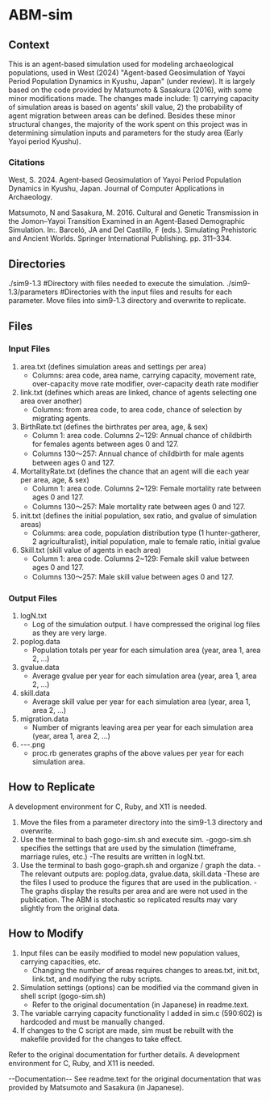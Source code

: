 # ABM-sim
## Context
This is an agent-based simulation used for modeling archaeological populations, used in West (2024) "Agent-based Geosimulation of Yayoi Period Population Dynamics in Kyushu, Japan" (under review). It is largely based on the code provided by Matsumoto & Sasakura (2016), with some minor modifications made. The changes made include: 1) carrying capacity of simulation areas is based on agents' skill value, 2) the probability of agent migration between areas can be defined. Besides these minor structural changes, the majority of the work spent on this project was in determining simulation inputs and parameters for the study area (Early Yayoi period Kyushu).

### Citations
West, S. 2024. Agent-based Geosimulation of Yayoi Period Population Dynamics in Kyushu, Japan. Journal of Computer Applications in Archaeology.

Matsumoto, N and Sasakura, M. 2016. Cultural and Genetic Transmission in the Jomon–Yayoi Transition Examined in an Agent-Based Demographic Simulation. In:. Barceló, JA and Del Castillo, F (eds.). Simulating Prehistoric and Ancient Worlds. Springer International Publishing. pp. 311–334.

## Directories
./sim9-1.3 #Directory with files needed to execute the simulation.
./sim9-1.3/parameters #Directories with the input files and results for each parameter. Move files into sim9-1.3 directory and overwrite to replicate.

## Files
### Input Files
 1. area.txt (defines simulation areas and settings per area)
    - Columns: area code, area name, carrying capacity, movement rate, over-capacity move rate modifier, over-capacity death rate modifier
 2. link.txt (defines which areas are linked, chance of agents selecting one area over another)
    - Columns: from area code, to area code, chance of selection by migrating agents.
 3. BirthRate.txt (defines the birthrates per area, age, & sex)
    - Column 1: area code. Columns 2~129: Annual chance of childbirth for females agents between ages 0 and 127.
    - Columns 130〜257: Annual chance of childbirth for male agents between ages 0 and 127.
 4. MortalityRate.txt (defines the chance that an agent will die each year per area, age, & sex)
    - Column 1: area code. Columns 2~129: Female mortality rate between ages 0 and 127.
    - Columns 130〜257: Male mortality rate between ages 0 and 127.
 5. init.txt (defines the initial population, sex ratio, and gvalue of simulation areas)
    - Columms: area code, population distribution type (1 hunter-gatherer, 2 agriculturalist), initial population, male to female ratio, initial gvalue
6. Skill.txt (skill value of agents in each areɑ)
    - Column 1: area code. Columns 2~129: Female skill value between ages 0 and 127.
    - Columns 130〜257: Male skill value between ages 0 and 127.

### Output Files
 1. logN.txt
    - Log of the simulation output. I have compressed the original log files as they are very large.
 2. poplog.data
    - Population totals per year for each simulation area (year, area 1, area 2, ...)
 3. gvalue.data
    - Average gvalue per year for each simulation area (year, area 1, area 2, ...)
 4. skill.data
    - Average skill value per year for each simulation area (year, area 1, area 2, ...)
 5. migration.data
    - Number of migrants leaving area per year for each simulation area (year, area 1, area 2, ...)
 6. ---.png
    - proc.rb generates graphs of the above values per year for each simulation area.

## How to Replicate
A development environment for C, Ruby, and X11 is needed.
1. Move the files from a parameter directory into the sim9-1.3 directory and overwrite.
2. Use the terminal to bash gogo-sim.sh and execute sim. 
	-gogo-sim.sh specifies the settings that are used by the simulation (timeframe, marriage rules, etc.)
	-The results are written in logN.txt.
3. Use the terminal to bash gogo-graph.sh and organize / graph the data.
	-The relevant outputs are: poplog.data, gvalue.data, skill.data
	-These are the files I used to produce the figures that are used in the publication.
	-The graphs display the results per area and are were not used in the publication.
The ABM is stochastic so replicated results may vary slightly from the original data.

## How to Modify
 1. Input files can be easily modified to model new population values, carrying capacities, etc.
    - Changing the number of areas requires changes to areas.txt, init.txt, link.txt, and modifying the ruby scripts.
 2. Simulation settings (options) can be modified via the command given in shell script (gogo-sim.sh)
    - Refer to the original documentation (in Japanese) in readme.text.
 3. The variable carrying capacity functionality I added in sim.c (590:602) is hardcoded and must be manually changed.
 4. If changes to the C script are made, sim must be rebuilt with the makefile provided for the changes to take effect.

Refer to the original documentation for further details. A development environment for C, Ruby, and X11 is needed.

--Documentation--
See readme.text for the original documentation that was provided by Matsumoto and Sasakura (in Japanese).
